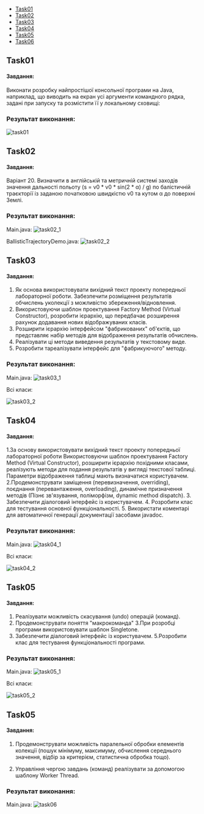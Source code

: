 * [Task01](https://github.com/Ivan-blep/34_Tumko_Ivan/edit/main/README.md#task01)
* [Task02](https://github.com/Ivan-blep/34_Tumko_Ivan/edit/main/README.md#task02)
* [Task03](https://github.com/Ivan-blep/34_Tumko_Ivan/edit/main/README.md#task03)
* [Task04](https://github.com/Ivan-blep/34_Tumko_Ivan/edit/main/README.md#task04)
* [Task05](https://github.com/Ivan-blep/34_Tumko_Ivan/edit/main/README.md#task05)
* [Task06](https://github.com/Ivan-blep/34_Tumko_Ivan/edit/main/README.md#task06)




## Task01
#### Завдання:

Виконати розробку найпростішої консольної програми на Java, наприклад,
що виводить на екран усі аргументи командного рядка, задані при запуску
та розмістити її у локальному сховищі:

### Результат виконання:
![task01](Task01/task1.png)

## Task02
#### Завдання:

Варіант 20. Визначити в англійській та метричній системі заходів значення дальності
польоту (s = v0 * v0 * sin(2 * α) / g) по балістичній траєкторії із заданою
початковою швидкістю v0 та кутом α до поверхні Землі.

### Результат виконання:

Main.java:
![task02_1](Task02/task02_1.png)

BallisticTrajectoryDemo.java:
![task02_2](Task02/task01_2.png)

## Task03
#### Завдання:

1. Як основа використовувати вихідний текст проекту попередньої лабораторної роботи. Забезпечити розміщення результатів обчислень уколекції з можливістю збереження/відновлення.
2. Використовуючи шаблон проектування Factory Method (Virtual Constructor), розробити ієрархію, що передбачає розширення рахунок додавання
нових відображуваних класів.
3. Розширити ієрархію інтерфейсом "фабрикованих" об'єктів, що представляє набір методів для відображення результатів обчислень.
4. Реалізувати ці методи виведення результатів у текстовому виде.
5. Розробити тареалізувати інтерфейс для "фабрикуючого" методу.

### Результат виконання:

Main.java:
![task03_1](Task03/task03_1.png)

Всі класи:

![task03_2](Task03/task03_2.png)

## Task04
#### Завдання:

1.За основу використовувати вихідний текст проекту попередньої лабораторної роботи Використовуючи шаблон проектування Factory Method
(Virtual Constructor), розширити ієрархію похідними класами, реалізують методи для подання результатів у вигляді текстової
таблиці. Параметри відображення таблиці мають визначатися користувачем.
2.Продемонструвати заміщення (перевизначення, overriding), поєднання (перевантаження, overloading), динамічне призначення методів
(Пізнє зв'язування, поліморфізм, dynamic method dispatch).
3. Забезпечити діалоговий інтерфейс із користувачем.
4. Розробити клас для тестування основної функціональності.
5. Використати коментарі для автоматичної генерації документації засобами javadoc.

### Результат виконання:

Main.java:
![task04_1](Task04/task04_1.png)

Всі класи:

![task04_2](Task04/task04_02.png)

## Task05
#### Завдання:

1. Реалізувати можливість скасування (undo) операцій (команд).
2. Продемонструвати поняття "макрокоманда"
3.При розробці програми використовувати шаблон Singletone.
4. Забезпечити діалоговий інтерфейс із користувачем.
5.Розробити клас для тестування функціональності програми.

### Результат виконання:

Main.java:
![task05_1](Task05/task05_01.png)

Всі класи:

![task05_2](Task05/task05_02.png)

## Task05
#### Завдання:

1. Продемонструвати можливість паралельної обробки елементів колекції (пошук мінімуму, максимуму, обчислення середнього значення, відбір за критерієм, статистична обробка тощо).

2. Управління чергою завдань (команд) реалізувати за допомогою шаблону Worker Thread.

### Результат виконання:

Main.java:
![task06](Task06/task06.png)


